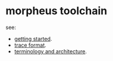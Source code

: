 # morpheus toolchain

see:
- [getting started](docs/getting_started.md).
- [trace format](docs/trace.md).
- [terminology and architecture](docs/terms_and_architecture.md).
